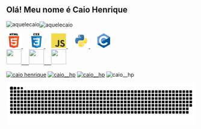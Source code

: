 ## Olá! Meu nome é Caio Henrique


<!--INFORMAÇÕES SOBRE MEU DESEMPENHO-->
<img align="left" src="https://github-readme-stats.vercel.app/api?username=AqueleCaio&theme=transparent" alt="aquelecaio"/>

<img align="center" src="https://github-readme-stats.vercel.app/api/top-langs/?username=AqueleCaio&layout=compact&theme=transparent" alt="aquelecaio" />


<!--ICONES DE LINGUAGENS-->
  <p align="left" style="pointer-events: none">
    <a href="https://www.w3.org/html/" target="_blank" rel="noreferrer">
      <img src="https://raw.githubusercontent.com/devicons/devicon/master/icons/html5/html5-original-wordmark.svg" alt="html5" width="40" height="40"/>
    </a> &nbsp;&nbsp;&nbsp;
    <a href="https://www.w3schools.com/css/" target="_blank" rel="noreferrer"> 
      <img src="https://raw.githubusercontent.com/devicons/devicon/master/icons/css3/css3-original-wordmark.svg" alt="css3" width="40" height="40"/>
    </a> &nbsp;&nbsp;&nbsp;
    <a href="https://developer.mozilla.org/en-US/docs/Web/JavaScript" target="_blank" rel="noreferrer">
      <img src="https://raw.githubusercontent.com/devicons/devicon/master/icons/javascript/javascript-original.svg" alt="javascript" width="40" height="40"/>
    </a> &nbsp;&nbsp;&nbsp;
    <a href="https://www.python.org" target="_blank" rel="noreferrer">
      <img src="https://raw.githubusercontent.com/devicons/devicon/master/icons/python/python-original.svg" alt="python" width="40" height="40"/>   
    </a> &nbsp;&nbsp;&nbsp;
    <a href="https://www.cprogramming.com/" target="_blank" rel="noreferrer"> 
      <img src="https://raw.githubusercontent.com/devicons/devicon/master/icons/c/c-original.svg" alt="c" width="40" height="40"/> <br>
    </a>
    <a href="https://code.visualstudio.com" target="_blank" rel="noreferrer"> 
      <img src="https://cdn.jsdelivr.net/gh/devicons/devicon/icons/vscode/vscode-original.svg" width="40" height="40"/>&nbsp;&nbsp;&nbsp;&nbsp;
    </a>
    <a href="https://www.microsoft.com/en-us/windows?r=1" target="_blank" rel="noreferrer"> 
      <img src="https://cdn.jsdelivr.net/gh/devicons/devicon/icons/windows8/windows8-original.svg" width="40" height="40"/>&nbsp;&nbsp;&nbsp;&nbsp;
    </a>
    <a href="https://www.opera.com/gx" target="_blank" rel="noreferrer"> 
      <img src="https://cdn.jsdelivr.net/gh/devicons/devicon/icons/opera/opera-original.svg" width="40" height="40"/>
    </a>
  </p>
  

<!--ICONES DAS REDES SOCIAIS-->  
<p align="left">
<a href="https://www.facebook.com/profile.php?id=100012288634443" target="_blank"><img align="center" src="https://img.shields.io/badge/Facebook-1877F2?style=for-the-badge&logo=facebook&logoColor=white" alt="caio henrique" height="30" width="110" /></a>
<a href="https://twitter.com/caio__hp" target="_blank"><img align="center" src="https://img.shields.io/badge/Twitter-1DA1F2?style=for-the-badge&logo=twitter&logoColor=white" alt="caio__hp" height="30" width="110" /></a>
<a href="https://instagram.com/caio__hp" target="_blank"><img align="center" src="https://img.shields.io/badge/Instagram-E4405F?style=for-the-badge&logo=instagram&logoColor=white" alt="caio__hp" height="30" width="110" /></a>
<img align="center" src="https://img.shields.io/badge/Gmail-D14836?style=for-the-badge&logo=gmail&logoColor=white" alt="caio__hp" height="30" width="110" /></a>
</p>

<picture>
  <source media="(prefers-color-scheme: dark)" srcset="https://raw.githubusercontent.com/AqueleCaio/AqueleCaio/output/github-contribution-grid-snake-dark.svg">
  <source media="(prefers-color-scheme: light)" srcset="https://raw.githubusercontent.com/AqueleCaio/AqueleCaio/output/github-contribution-grid-snake.svg">
  <img alt="github contribution grid snake animation" src="https://raw.githubusercontent.com/AqueleCaio/AqueleCaio/output/github-contribution-grid-snake.svg">
</picture>
